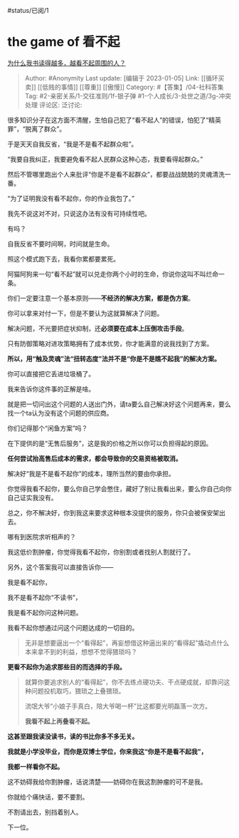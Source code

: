 #status/已阅/1 

# the game of 看不起
[为什么我书读得越多，越看不起周围的人？](https://www.zhihu.com/question/26828496/answer/2830201218)

> Author: #Anonymity
> Last update: [编辑于 2023-01-05]
> Link: [[循环买卖]] [[低贱的事情]] [[尊重]] [[傲慢]]
> Category: #【答集】/04-社科答集
> Tag: #2-亲密关系/1-交往准则/1f-银子弹 #1-个人成长/3-处世之道/3g-冲突处理
> 评论区:
> 泛讨论:

很多知识分子在这方面不清醒，生怕自己犯了“看不起人”的错误，怕犯了“精英罪”，“脱离了群众”。

于是天天自我反省，“我是不是看不起群众啦”。

“我要自我纠正，我要避免看不起人民群众这种心态，我要看得起群众。”

然后不管哪里跑出个人来批评“你是不是看不起群众”，都要战战兢兢的灵魂清洗一番。

“为了证明我没有看不起你，你的作业我包了。”

我先不说这对不对，只说这办法有没有可持续性吧。

有吗？

自我反省不要时间啊，时间就是生命。

照这个模式跑下去，我看你累都要累死。

阿猫阿狗来一句“看不起”就可以兑走你两个小时的生命，你说你这叫不叫烂命一条。

你们一定要注意一个基本原则——**不经济的解决方案，都是伪方案**。

你可以拿来对付一下，但是不要认为这就算解决了问题。

解决问题，不光要把症状抑制，还**必须要在成本上压倒攻击手段**。

只有防御策略对进攻策略拥有了成本优势，你才能满意的说我找到了方案。

**所以，用“触及灵魂”法“扭转态度”法并不是“你是不是瞧不起我”的解决方案。**

你可以直接把它丢进垃圾桶了。

我来告诉你这件事的正解是啥。

就是把一切问出这个问题的人送出门外，请ta要么自己解决好这个问题再来，要么找一个ta认为没有这个问题的供应商。

你们记得那个“闲鱼方案”吗？

在下提供的是“无售后服务”，这是我的价格之所以你可以负担得起的原因。

**任何尝试抬高售后成本的需求，都会导致你的交易资格被取消。**

解决好“我是不是看不起你”的成本，理所当然的要由你承担。

你觉得我看不起你，要么你自己学会憋住，藏好了别让我看出来，要么你自己向你自己证实我没有。

总之，你不解决好，你到我这来要求这种根本没提供的服务，你只会被保安架出去。

哪有到医院求听相声的？

我这低价割肿瘤，你觉得我看不起你，你别割或者找别人割就行了。

另外，这个答案我可以直接告诉你——

我是看不起你，

我不是看不起你“不读书”，

我是看不起你问这种问题。

我看不起你想通过问这个问题达成的一切目的。

> 无非是想要逼出一个“看得起”，再妄想借这种逼出来的“看得起”撬动点什么本来拿不到的利益，想想不觉得猥琐吗？

**更看不起你为追求那些目的而选择的手段。**

> 就算你要追求别人的“看得起”，你不去练点硬功夫、干点硬成就，却靠问这种问题投机取巧，猥琐之上叠猥琐。
>
> 流氓大爷“小娘子手真白，陪大爷喝一杯”比这都要光明磊落一次方。
>
> **我看不起上再叠看不起。**

**这甚至跟我读没读书，读的书比你多不多无关。**

**我就是小学没毕业，而你是双博士学位，你来我这“你是不是看不起我”，**

**我都一样看你不起。**

这不妨碍我给你割肿瘤，话说清楚——妨碍你在我这割肿瘤的可不是我。

你就给个痛快话，要不要割。

不割请出去，别挡着别人。

下一位。
